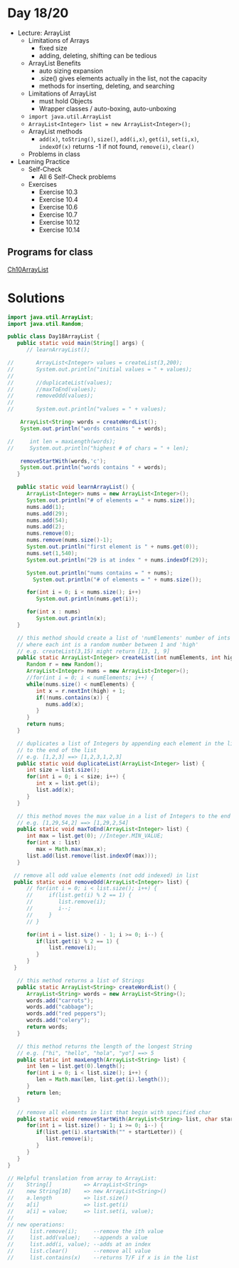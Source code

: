 # Day 18/20

+ Lecture: ArrayList
  - Limitations of Arrays
    - fixed size
    - adding, deleting, shifting can be tedious
  - ArrayList Benefits
    - auto sizing expansion
    - .size() gives elements actually in the list, not the capacity
    - methods for inserting, deleting, and searching
  - Limitations of ArrayList
    - must hold Objects
    - Wrapper classes / auto-boxing, auto-unboxing
  - ```import java.util.ArrayList```
  - ```ArrayList<Integer> list = new ArrayList<Integer>();```
  - ArrayList methods
    - `add(x)`, `toString()`, `size()`, `add(i,x)`, `get(i)`, `set(i,x)`, `indexOf(x)` returns -1 if not found, `remove(i)`, `clear()`
  - Problems in class
+ Learning Practice
  - Self-Check
    - All 6 Self-Check problems
  - Exercises
    - Exercise 10.3
    - Exercise 10.4
    - Exercise 10.6
    - Exercise 10.7
    - Exercise 10.12
    - Exercise 10.14

## Programs for class

[Ch10ArrayList](https://github.com/sudocrystal/CS141-InteractiveLectures/blob/main/Ch10aArrayList.java)

# Solutions
```java
import java.util.ArrayList;
import java.util.Random;

public class Day18ArrayList {
   public static void main(String[] args) {
      // learnArrayList();

//       ArrayList<Integer> values = createList(3,200);
//       System.out.println("initial values = " + values);
//       
//       //duplicateList(values);
//       //maxToEnd(values);
//       removeOdd(values);
//       
//       System.out.println("values = " + values);

    ArrayList<String> words = createWordList();
    System.out.println("words contains " + words);

//     int len = maxLength(words);
//     System.out.println("highest # of chars = " + len);

    removeStartWith(words,'c');
    System.out.println("words contains " + words);
   }

   public static void learnArrayList() {
      ArrayList<Integer> nums = new ArrayList<Integer>();
      System.out.println("# of elements = " + nums.size());
      nums.add(1);
      nums.add(29);
      nums.add(54);
      nums.add(2);
      nums.remove(0);
      nums.remove(nums.size()-1);
      System.out.println("first element is " + nums.get(0));
      nums.set(1,540);
      System.out.println("29 is at index " + nums.indexOf(29));

      System.out.println("nums contains = " + nums);
		System.out.println("# of elements = " + nums.size());

      for(int i = 0; i < nums.size(); i++)
         System.out.println(nums.get(i));

      for(int x : nums)
         System.out.println(x);
   }

   // this method should create a list of 'numElements' number of ints
   // where each int is a random number between 1 and 'high'
   // e.g. createList(3,15) might return [13, 1, 9]
   public static ArrayList<Integer> createList(int numElements, int high) {
      Random r = new Random();
      ArrayList<Integer> nums = new ArrayList<Integer>();
      //for(int i = 0; i < numElements; i++) {
      while(nums.size() < numElements) {
         int x = r.nextInt(high) + 1;
         if(!nums.contains(x)) {
            nums.add(x);
         }
      }
      return nums;
   }

   // duplicates a list of Integers by appending each element in the list
   // to the end of the list
   // e.g. [1,2,3] ==> [1,2,3,1,2,3]
   public static void duplicateList(ArrayList<Integer> list) {
      int size = list.size();
      for(int i = 0; i < size; i++) {
         int x = list.get(i);
         list.add(x);
      }
   }

   // this method moves the max value in a list of Integers to the end
   // e.g. [1,29,54,2] ==> [1,29,2,54]
   public static void maxToEnd(ArrayList<Integer> list) {
      int max = list.get(0); //Integer.MIN_VALUE;
      for(int x : list)
         max = Math.max(max,x);
      list.add(list.remove(list.indexOf(max)));
   }

  // remove all odd value elements (not odd indexed) in list
  public static void removeOdd(ArrayList<Integer> list) {
      // for(int i = 0; i < list.size(); i++) {
      //     if(list.get(i) % 2 == 1) {
      //        list.remove(i);
      //        i--;
      //     }
      // }

      for(int i = list.size() - 1; i >= 0; i--) {
         if(list.get(i) % 2 == 1) {
             list.remove(i);
         }
      }
  }

   // this method returns a list of Strings
   public static ArrayList<String> createWordList() {
      ArrayList<String> words = new ArrayList<String>();
      words.add("carrots");
      words.add("cabbage");
      words.add("red peppers");
      words.add("celery");
      return words;
   }

   // this method returns the length of the longest String
   // e.g. ["hi", "hello", "hola", "yo"] ==> 5
   public static int maxLength(ArrayList<String> list) {
      int len = list.get(0).length();
      for(int i = 0; i < list.size(); i++) {
         len = Math.max(len, list.get(i).length());
      }
      return len;
   }

   // remove all elements in list that begin with specified char
   public static void removeStartWith(ArrayList<String> list, char startLetter) {
      for(int i = list.size() - 1; i >= 0; i--) {
         if(list.get(i).startsWith("" + startLetter)) {
            list.remove(i);
         }
      }
   }
}

// Helpful translation from array to ArrayList:
//    String[]          => ArrayList<String>
//    new String[10]    => new ArrayList<String>()
//    a.length          => list.size()
//    a[i]              => list.get(i)
//    a[i] = value;     => list.set(i, value);
//
// new operations:
//     list.remove(i);     --remove the ith value
//     list.add(value);    --appends a value
//     list.add(i, value); --adds at an index
//     list.clear()        --remove all value
//     list.contains(x)    --returns T/F if x is in the list
```
